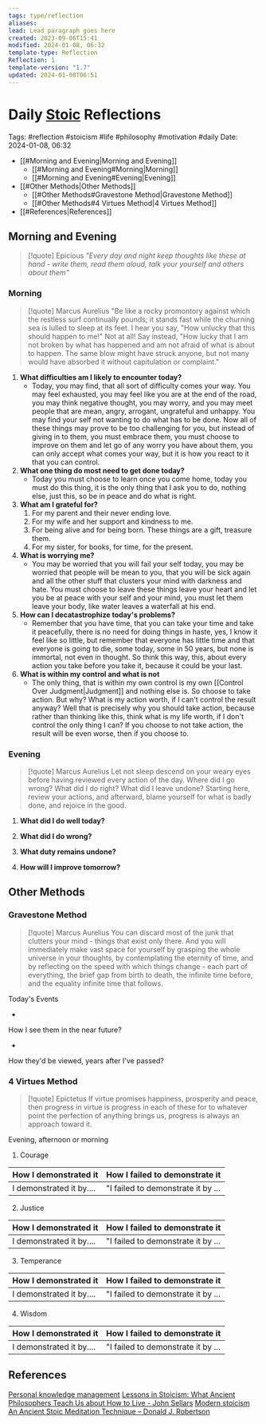 ```yaml
---
tags: type/reflection
aliases: 
lead: Lead paragraph goes here
created: 2023-09-06T15:41
modified: 2024-01-08, 06:32
template-type: Reflection
Reflection: 1
template-version: "1.7"
updated: 2024-01-08T06:51
---
```

# Daily [Stoic](../SLIP-BOX/Stoicism.md) Reflections

Tags:  #reflection #stoicism #life #philosophy #motivation #daily 
Date: 2024-01-08, 06:32

- [[#Morning and Evening|Morning and Evening]]
	- [[#Morning and Evening#Morning|Morning]]
	- [[#Morning and Evening#Evening|Evening]]
- [[#Other Methods|Other Methods]]
	- [[#Other Methods#Gravestone Method|Gravestone Method]]
	- [[#Other Methods#4 Virtues Method|4 Virtues Method]]
- [[#References|References]]


## Morning and Evening

> [!quote] Epicious 
> _"Every day and night keep thoughts like these at hand - write them, read them aloud, talk your yourself and others about them"_

### Morning

> [!quote] Marcus Aurelius
> "Be like a rocky promontory against which the restless surf continually pounds; it stands fast while the churning sea is lulled to sleep at its feet. I hear you say, "How unlucky that this should happen to me!" Not at all! Say instead, "How lucky that I am not broken by what has happened and am not afraid of what is about to happen. The same blow might have struck anyone, but not many would have absorbed it without capitulation or complaint."

1. **What difficulties am I likely to encounter today?**
	- Today, you may find, that all sort of difficulty comes your way. You may feel exhausted, you may feel like you are at the end of the road, you may think negative thought, you may worry, and you may meet people that are mean, angry, arrogant, ungrateful and unhappy. You may find your self not wanting to do what has to be done. Now all of these things may prove to be too challenging for you, but instead of giving in to them, you must embrace them, you must choose to improve on them and let go of any worry you have about them, you can only accept what comes your way, but it is how you react to it that you can control.
2. **What one thing do most need to get done today?**
	- Today you must choose to learn once you come home, today you must do this thing, it is the only thing that I ask you to do, nothing else, just this, so be in peace and do what is right.
1. **What am I grateful for?**
	1. For my parent and their never ending love.
	2. For my wife and her support and kindness to me.
	3. For being alive and for being born. These things are a gift, treasure them.
	4. For my sister, for books, for time, for the present.
2. **What is worrying me?**
	- You may be worried that you will fail your self today, you may be worried that people will be mean to you, that you will be sick again and all the other stuff that clusters your mind with darkness and hate. You must choose to leave these things leave your heart and let you be at peace with your self and your mind, you must let them leave your body, like water leaves a waterfall at his end.  
3. **How can I decatastrophize today's problems?**
	- Remember that you have time, that you can take your time and take it peacefully, there is no need for doing things in haste, yes, I know it feel like so little, but remember that everyone has little time and that everyone is going to die, some today, some in 50 years, but none is immortal, not even in thought. So think this way, this, about every action you take before you take it, because it could be your last. 
4. **What is within my control and what is not**
	- The only thing, that is within my own control is my own [[Control Over Judgment|Judgment]] and nothing else is. So choose to take action. But why? What is my action worth, if I can't control the result anyway? Well that is precisely why you should take action, because rather than thinking like this, think what is my life worth, if I don't control the only thing I can? If you choose to not take action, the result will be even worse, then if you choose to.

### Evening

> [!quote] Marcus Aurelius
> Let not sleep descend on your weary eyes before having reviewed every action of the day. Where did I go wrong? What did I do right? What did I leave undone? Starting here, review your actions, and afterward, blame yourself for what is badly done, and rejoice in the good.

1. **What did I do well today?**

2. **What did I do wrong?**

4. **What duty remains undone?**

5. **How will I improve tomorrow?**

## Other Methods

### Gravestone Method

> [!quote] Marcus Aurelius
> You can discard most of the junk that clutters your mind - things that exist only there. And you will immediately make vast space for yourself by grasping the whole universe in your thoughts, by contemplating the eternity of time, and by reflecting on the speed with which things change - each part of everything, the brief gap from birth to death, the infinite time before, and the equality infinite time that follows. 

Today's Events 

-

How I see them in the near future? 

-

How they'd be viewed, years after I've passed?

### 4 Virtues Method

> [!quote] Epictetus 
> If virtue promises happiness, prosperity and peace, then progress in virtue is progress in each of these for to whatever point the perfection of anything brings us, progress is always an approach toward it.

Evening, afternoon or morning

1. Courage 

| How I demonstrated it  | How I failed to demonstrate it |
| ------------------- | ---------------- |
| I demonstrated it by....                 | "I failed to demonstrate it by ...              |

2. Justice

| How I demonstrated it  | How I failed to demonstrate it |
| ------------------- | ---------------- |
| I demonstrated it by....                 | "I failed to demonstrate it by ...             

3. Temperance

| How I demonstrated it  | How I failed to demonstrate it |
| ------------------- | ---------------- |
| I demonstrated it by....                 | "I failed to demonstrate it by ...             

4. Wisdom

| How I demonstrated it  | How I failed to demonstrate it |
| ------------------- | ---------------- |
| I demonstrated it by....                 | "I failed to demonstrate it by ...             

## References

[Personal knowledge management](Personal%20knowledge%20management.md)
[Lessons in Stoicism: What Ancient Philosophers Teach Us about How to Live - John Sellars](https://books.google.cz/books/about/Lessons_in_Stoicism.html?id=ky84zQEACAAJ&redir_esc=y)
[Modern stoicism](https://modernstoicism.com/)
[An Ancient Stoic Meditation Technique – Donald J. Robertson](https://donaldrobertson.name/2017/03/22/an-ancient-stoic-meditation-technique/)


